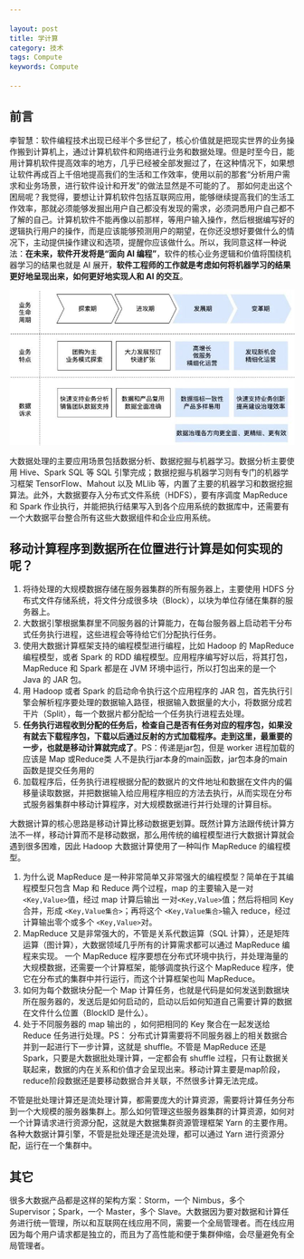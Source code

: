 ```yaml
---

layout: post
title: 学计算
category: 技术
tags: Compute
keywords: Compute

---
```


## 前言


李智慧：软件编程技术出现已经半个多世纪了，核心价值就是把现实世界的业务操作搬到计算机上，通过计算机软件和网络进行业务和数据处理。但是时至今日，能用计算机软件提高效率的地方，几乎已经被全部发掘过了，在这种情况下，如果想让软件再成百上千倍地提高我们的生活和工作效率，使用以前的那套“分析用户需求和业务场景，进行软件设计和开发”的做法显然是不可能的了。    那如何走出这个困局呢？我觉得，要想让计算机软件包括互联网应用，能够继续提高我们的生活工作效率，那就必须能够发掘出用户自己都没有发现的需求，必须洞悉用户自己都不了解的自己。计算机软件不能再像以前那样，等用户输入操作，然后根据编写好的逻辑执行用户的操作，而是应该能够预测用户的期望，在你还没想好要做什么的情况下，主动提供操作建议和选项，提醒你应该做什么。所以，我同意这样一种说法：**在未来，软件开发将是“面向 AI 编程”**，软件的核心业务逻辑和价值将围绕机器学习的结果也就是 AI 展开，**软件工程师的工作就是考虑如何将机器学习的结果更好地呈现出来，如何更好地实现人和 AI 的交互**。

![](/public/upload/compute/compute.png)

大数据处理的主要应用场景包括数据分析、数据挖掘与机器学习。数据分析主要使用 Hive、Spark SQL 等 SQL 引擎完成；数据挖掘与机器学习则有专门的机器学习框架 TensorFlow、Mahout 以及 MLlib 等，内置了主要的机器学习和数据挖掘算法。此外，大数据要存入分布式文件系统（HDFS），要有序调度 MapReduce 和 Spark 作业执行，并能把执行结果写入到各个应用系统的数据库中，还需要有一个大数据平台整合所有这些大数据组件和企业应用系统。

## 移动计算程序到数据所在位置进行计算是如何实现的呢？

1. 将待处理的大规模数据存储在服务器集群的所有服务器上，主要使用 HDFS 分布式文件存储系统，将文件分成很多块（Block），以块为单位存储在集群的服务器上。
2. 大数据引擎根据集群里不同服务器的计算能力，在每台服务器上启动若干分布式任务执行进程，这些进程会等待给它们分配执行任务。
3. 使用大数据计算框架支持的编程模型进行编程，比如 Hadoop 的 MapReduce 编程模型，或者 Spark 的 RDD 编程模型。应用程序编写好以后，将其打包，MapReduce 和 Spark 都是在 JVM 环境中运行，所以打包出来的是一个 Java 的 JAR 包。
4. 用 Hadoop 或者 Spark 的启动命令执行这个应用程序的 JAR 包，首先执行引擎会解析程序要处理的数据输入路径，根据输入数据量的大小，将数据分成若干片（Split），每一个数据片都分配给一个任务执行进程去处理。
5. **任务执行进程收到分配的任务后，检查自己是否有任务对应的程序包，如果没有就去下载程序包，下载以后通过反射的方式加载程序。走到这里，最重要的一步，也就是移动计算就完成了**。PS：传递是jar包，但是 worker 进程加载的应该是 Map 或Reduce类 人不是执行jar本身的main函数，jar包本身的main函数是提交任务用的
6. 加载程序后，任务执行进程根据分配的数据片的文件地址和数据在文件内的偏移量读取数据，并把数据输入给应用程序相应的方法去执行，从而实现在分布式服务器集群中移动计算程序，对大规模数据进行并行处理的计算目标。



大数据计算的核心思路是移动计算比移动数据更划算。既然计算方法跟传统计算方法不一样，移动计算而不是移动数据，那么用传统的编程模型进行大数据计算就会遇到很多困难，因此 Hadoop 大数据计算使用了一种叫作 MapReduce 的编程模型。
1. 为什么说 MapReduce 是一种非常简单又非常强大的编程模型？简单在于其编程模型只包含 Map 和 Reduce 两个过程，map 的主要输入是一对 `<Key,Value>`值，经过 map 计算后输出 一对`<Key,Value>`值；然后将相同 Key 合并，形成 `<Key,Value集合>`；再将这个 `<Key,Value集合>`输入 reduce，经过计算输出零个或多个 `<Key,Value>`对。
2. MapReduce 又是非常强大的，不管是关系代数运算（SQL 计算），还是矩阵运算（图计算），大数据领域几乎所有的计算需求都可以通过 MapReduce 编程来实现。
一个 MapReduce 程序要想在分布式环境中执行，并处理海量的大规模数据，还需要一个计算框架，能够调度执行这个 MapReduce 程序，使它在分布式的集群中并行运行，而这个计算框架也叫 MapReduce。
1. 如何为每个数据块分配一个 Map 计算任务，也就是代码是如何发送到数据块所在服务器的，发送后是如何启动的，启动以后如何知道自己需要计算的数据在文件什么位置（BlockID 是什么）。
2. 处于不同服务器的 map 输出的 ，如何把相同的 Key 聚合在一起发送给 Reduce 任务进行处理。PS： 分布式计算需要将不同服务器上的相关数据合并到一起进行下一步计算，这就是 shuffle。不管是 MapReduce 还是 Spark，只要是大数据批处理计算，一定都会有 shuffle 过程，只有让数据关联起来，数据的内在关系和价值才会呈现出来。移动计算主要是map阶段，reduce阶段数据还是要移动数据合并关联，不然很多计算无法完成。

不管是批处理计算还是流处理计算，都需要庞大的计算资源，需要将计算任务分布到一个大规模的服务器集群上。那么如何管理这些服务器集群的计算资源，如何对一个计算请求进行资源分配，这就是大数据集群资源管理框架 Yarn 的主要作用。各种大数据计算引擎，不管是批处理还是流处理，都可以通过 Yarn 进行资源分配，运行在一个集群中。

## 其它

很多大数据产品都是这样的架构方案：Storm，一个 Nimbus，多个 Supervisor；Spark，一个 Master，多个 Slave。大数据因为要对数据和计算任务进行统一管理，所以和互联网在线应用不同，需要一个全局管理者。而在线应用因为每个用户请求都是独立的，而且为了高性能和便于集群伸缩，会尽量避免有全局管理者。